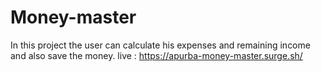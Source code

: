 # Money-master
In this project the user can calculate his expenses and remaining income and also save the money.
live : https://apurba-money-master.surge.sh/
